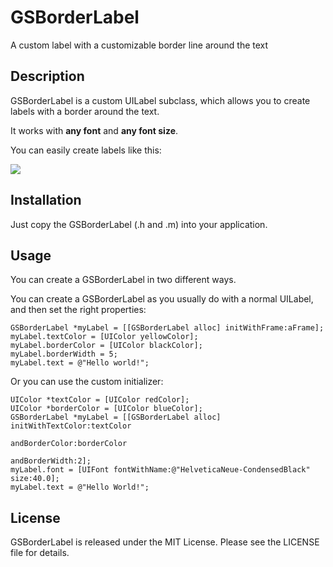 GSBorderLabel
=============

A custom label with a customizable border line around the text


Description
-----------
GSBorderLabel is a custom UILabel subclass, which allows you to create labels with a border around the text. 

It works with **any font** and **any font size**.

You can easily create labels like this:

![](https://raw.github.com/JJSaccolo/GSBorderLabel/master/Screenshot/example.png)


Installation
------------
Just copy the GSBorderLabel (.h and .m) into your application.


Usage
-----

You can create a GSBorderLabel in two different ways.

You can create a GSBorderLabel as you usually do with a normal UILabel, and then set the right properties:
    
    GSBorderLabel *myLabel = [[GSBorderLabel alloc] initWithFrame:aFrame];
    myLabel.textColor = [UIColor yellowColor];
    myLabel.borderColor = [UIColor blackColor];
    myLabel.borderWidth = 5;
    myLabel.text = @"Hello world!";

Or you can use the custom initializer:

    UIColor *textColor = [UIColor redColor];
    UIColor *borderColor = [UIColor blueColor];
    GSBorderLabel *myLabel = [[GSBorderLabel alloc] initWithTextColor:textColor
                                                             andBorderColor:borderColor
                                                             andBorderWidth:2];
    myLabel.font = [UIFont fontWithName:@"HelveticaNeue-CondensedBlack" size:40.0];
    myLabel.text = @"Hello World!";


License
-------

GSBorderLabel is released under the MIT License. Please see the LICENSE file for details.